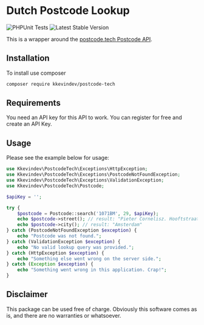 # Dutch Postcode Lookup
![PHPUnit Tests](https://github.com/kkevindev/postcode-tech/actions/workflows/quality_assurance.yaml/badge.svg)
![Latest Stable Version](https://img.shields.io/badge/PHP%20version-8.1%20~%208.4-34D058)

This is a wrapper around the [postcode.tech Postcode API](https://postcode.tech).

## Installation
To install use composer
```bash
composer require kkevindev/postcode-tech
```

## Requirements
You need an API key for this API to work. You can register for free and create an API Key.

## Usage
Please see the example below for usage:
```php
use Kkevindev\PostcodeTech\Exceptions\HttpException;
use Kkevindev\PostcodeTech\Exceptions\PostcodeNotFoundException;
use Kkevindev\PostcodeTech\Exceptions\ValidationException;
use Kkevindev\PostcodeTech\Postcode;

$apiKey = '';

try {
    $postcode = Postcode::search('1071BM', 29, $apiKey);
    echo $postcode->street(); // result: "Pieter Cornelisz. Hooftstraat"
    echo $postcode->city(); // result: "Amsterdam"
} catch (PostcodeNotFoundException $exception) {
    echo "Postcode was not found.";
} catch (ValidationException $exception) {
    echo "No valid lookup query was provided.";
} catch (HttpException $exception) {
    echo "Something else went wrong on the server side.";
} catch (Exception $exception) {
    echo "Something went wrong in this application. Crap!";
}
```

## Disclaimer
This package can be used free of charge. Obviously this software comes as is, and there 
are no warranties or whatsoever.
